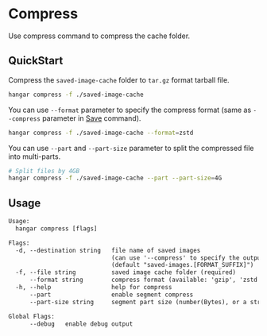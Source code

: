 # Compress

Use compress command to compress the cache folder.

## QuickStart

Compress the `saved-image-cache` folder to `tar.gz` format tarball file.

```sh
hangar compress -f ./saved-image-cache
```

You can use `--format` parameter to specify the compress format (same as `--compress` parameter in [Save](./save.md) command).

```sh
hangar compress -f ./saved-image-cache --format=zstd
```

You can use `--part` and `--part-size` parameter to split the compressed file into multi-parts.

```sh
# Split files by 4GB
hangar compress -f ./saved-image-cache --part --part-size=4G
```

## Usage

```txt
Usage:
  hangar compress [flags]

Flags:
  -d, --destination string   file name of saved images
                             (can use '--compress' to specify the output file format, default is gzip)
                             (default "saved-images.[FORMAT_SUFFIX]")
  -f, --file string          saved image cache folder (required)
      --format string        compress format (available: 'gzip', 'zstd') (default "gzip")
  -h, --help                 help for compress
      --part                 enable segment compress
      --part-size string     segment part size (number(Bytes), or a string with 'K', 'M', 'G' suffix) (default "2G")

Global Flags:
      --debug   enable debug output
```